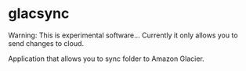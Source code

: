 glacsync
========
Warning: This is experimental software... Currently it only allows you to send changes to cloud.

Application that allows you to sync folder to Amazon Glacier.
